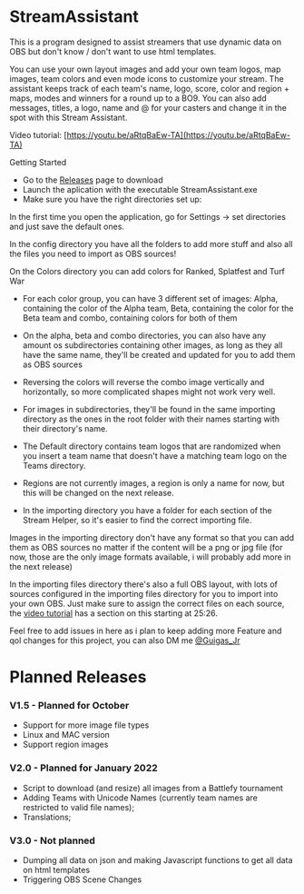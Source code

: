 # StreamAssistant

This is a program designed to assist streamers that use dynamic data on OBS but don't know / don't want to use html templates.

You can use your own layout images and add your own team logos, map images, team colors and even mode icons to customize your stream. The assistant keeps track of each team's name, logo, score, color and region + maps, modes and winners for a round up to a BO9. You can also add messages, titles, a logo, name and @ for your casters and change it in the spot with this Stream Assistant.

Video tutorial: [https://youtu.be/aRtqBaEw-TA](https://youtu.be/aRtqBaEw-TA)

Getting Started

- Go to the [Releases](https://github.com/guigas7/StreamAssistant/releases) page to download
- Launch the aplication with the executable StreamAssistant.exe
- Make sure you have the right directories set up:

In the first time you open the application, go for Settings -> set directories and just save the default ones.

In the config directory you have all the folders to add more stuff and also all the files you need to import as OBS sources!

On the Colors directory you can add colors for Ranked, Splatfest and Turf War

- For each color group, you can have 3 different set of images: Alpha, containing the color of the Alpha team, Beta, containing the color for the Beta team and combo, containing colors for both of them
- On the alpha, beta and combo directories, you can also have any amount os subdirectories containing other images, as long as they all have the same name, they'll be created and updated for you to add them as OBS sources
- Reversing the colors will reverse the combo image vertically and horizontally, so more complicated shapes might not work very well.
- For images in subdirectories, they'll be found in the same importing directory as the ones in the root folder with their names starting with their directory's name.

- The Default directory contains team logos that are randomized when you insert a team name that doesn't have a matching team logo on the Teams directory.
- Regions are not currently images, a region is only a name for now, but this will be changed on the next release.
- In the importing directory you have a folder for each section of the Stream Helper, so it's easier to find the correct importing file.

Images in the importing directory don't have any format so that you can add them as OBS sources no matter if the content will be a png or jpg file (for now, those are the only image formats available, i will probably add more in the next release)

In the importing files directory there's also a full OBS layout, with lots of sources configured in the importing files directory for you to import into your own OBS. Just make sure to assign the correct files on each source, the [video tutorial](https://www.youtube.com/watch?v=aRtqBaEw-TA) has a section on this starting at 25:26.

Feel free to add issues in here as i plan to keep adding more Feature and qol changes for this project, you can also DM me [@Guigas_Jr](https://twitter.com/Guigas_Jr)

# Planned Releases

### V1.5 - Planned for October

- Support for more image file types
- Linux and MAC version
- Support region images

### V2.0 - Planned for January 2022

- Script to download (and resize) all images from a Battlefy tournament
- Adding Teams with Unicode Names (currently team names are restricted to valid file names);
- Translations;

### V3.0 - Not planned

- Dumping all data on json and making Javascript functions to get all data on html templates
- Triggering OBS Scene Changes
